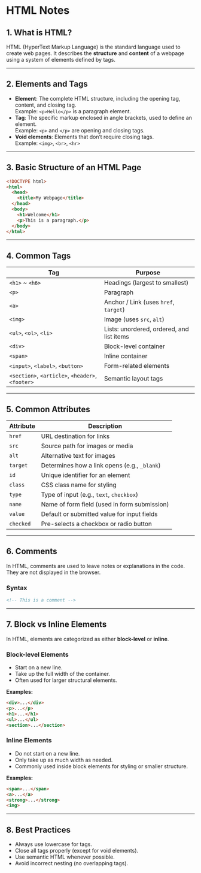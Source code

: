 # HTML Notes

## 1. What is HTML?

HTML (HyperText Markup Language) is the standard language used to create web pages. It describes the **structure** and **content** of a webpage using a system of elements defined by tags.

---

## 2. Elements and Tags

- **Element**: The complete HTML structure, including the opening tag, content, and closing tag.  
  Example: `<p>Hello</p>` is a paragraph element.
- **Tag**: The specific markup enclosed in angle brackets, used to define an element.  
  Example: `<p>` and `</p>` are opening and closing tags.
- **Void elements**: Elements that don’t require closing tags.  
  Example: `<img>`, `<br>`, `<hr>`

---

## 3. Basic Structure of an HTML Page

```html
<!DOCTYPE html>
<html>
  <head>
    <title>My Webpage</title>
  </head>
  <body>
    <h1>Welcome</h1>
    <p>This is a paragraph.</p>
  </body>
</html>
```
---

## 4. Common Tags

| Tag                                    | Purpose                                     |
|----------------------------------------|---------------------------------------------|
| `<h1>` ~ `<h6>`                        | Headings (largest to smallest)              |
| `<p>`                                  | Paragraph                                   |
| `<a>`                                  | Anchor / Link (uses `href`, `target`)       |
| `<img>`                                | Image (uses `src`, `alt`)                   |
| `<ul>`, `<ol>`, `<li>`                 | Lists: unordered, ordered, and list items   |
| `<div>`                                | Block-level container                       |
| `<span>`                               | Inline container                            |
| `<input>`, `<label>`, `<button>`       | Form-related elements                       |
| `<section>`, `<article>`, `<header>`, `<footer>` | Semantic layout tags               |

---

## 5. Common Attributes

| Attribute | Description |
|-----------|-------------|
| `href`    | URL destination for links |
| `src`     | Source path for images or media |
| `alt`     | Alternative text for images |
| `target`  | Determines how a link opens (e.g., `_blank`) |
| `id`      | Unique identifier for an element |
| `class`   | CSS class name for styling |
| `type`    | Type of input (e.g., `text`, `checkbox`) |
| `name`    | Name of form field (used in form submission) |
| `value`   | Default or submitted value for input fields |
| `checked` | Pre-selects a checkbox or radio button |

---

## 6. Comments

In HTML, comments are used to leave notes or explanations in the code. They are not displayed in the browser.

### Syntax

```html
<!-- This is a comment -->
```

---

## 7. Block vs Inline Elements

In HTML, elements are categorized as either **block-level** or **inline**.

### Block-level Elements

- Start on a new line.  
- Take up the full width of the container.  
- Often used for larger structural elements.

**Examples:**

```html
<div>...</div>
<p>...</p>
<h1>...</h1>
<ul>...</ul>
<section>...</section>
```

### Inline Elements

- Do not start on a new line.
- Only take up as much width as needed.
- Commonly used inside block elements for styling or smaller structure.

**Examples:**
```html
<span>...</span>
<a>...</a>
<strong>...</strong>
<img>
```

---

## 8. Best Practices

- Always use lowercase for tags.  
- Close all tags properly (except for void elements).  
- Use semantic HTML whenever possible.  
- Avoid incorrect nesting (no overlapping tags).
